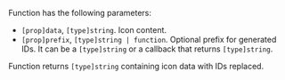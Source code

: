 Function has the following parameters:

- `[prop]data`, `[type]string`. Icon content.
- `[prop]prefix`, `[type]string | function`. Optional prefix for generated IDs. It can be a `[type]string` or a callback that returns `[type]string`.

Function returns `[type]string` containing icon data with IDs replaced.
